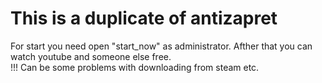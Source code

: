 # This is a duplicate of antizapret

For start you need open "start_now" as administrator. Afther that you can watch youtube and someone else free. <br> !!! Can be some problems with downloading from steam etc.
